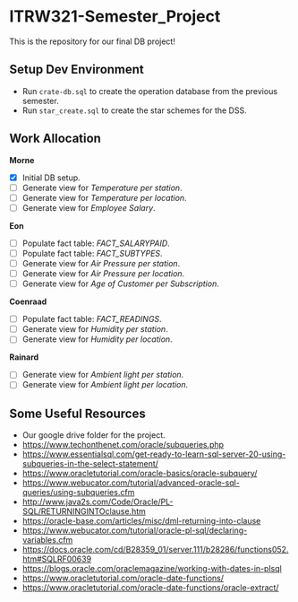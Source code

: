 # ITRW321-Semester_Project

This is the repository for our final DB project!

## Setup Dev Environment

* Run ```crate-db.sql``` to create the operation database from the previous semester.
* Run ```star_create.sql``` to create the star schemes for the DSS.

## Work Allocation

**Morne**
- [x] Initial DB setup.
- [ ] Generate view for *Temperature per station*.
- [ ] Generate view for *Temperature per location*.
- [ ] Generate view for *Employee Salary*.

**Eon** 
- [ ] Populate fact table: *FACT_SALARYPAID*.
- [ ] Populate fact table: *FACT_SUBTYPES*.
- [ ] Generate view for *Air Pressure per station*.
- [ ] Generate view for *Air Pressure per location*.
- [ ] Generate view for *Age of Customer per Subscription*.

**Coenraad**
- [ ] Populate fact table: *FACT_READINGS*.
- [ ] Generate view for *Humidity per station*.
- [ ] Generate view for *Humidity per location*.

**Rainard**
- [ ] Generate view for *Ambient light per station*.
- [ ] Generate view for *Ambient light per location*.

## Some Useful Resources

- Our google drive folder for the project.
- https://www.techonthenet.com/oracle/subqueries.php
- https://www.essentialsql.com/get-ready-to-learn-sql-server-20-using-subqueries-in-the-select-statement/
- https://www.oracletutorial.com/oracle-basics/oracle-subquery/
- https://www.webucator.com/tutorial/advanced-oracle-sql-queries/using-subqueries.cfm
- http://www.java2s.com/Code/Oracle/PL-SQL/RETURNINGINTOclause.htm
- https://oracle-base.com/articles/misc/dml-returning-into-clause
- https://www.webucator.com/tutorial/oracle-pl-sql/declaring-variables.cfm
- https://docs.oracle.com/cd/B28359_01/server.111/b28286/functions052.htm#SQLRF00639
- https://blogs.oracle.com/oraclemagazine/working-with-dates-in-plsql
- https://www.oracletutorial.com/oracle-date-functions/
- https://www.oracletutorial.com/oracle-date-functions/oracle-extract/
